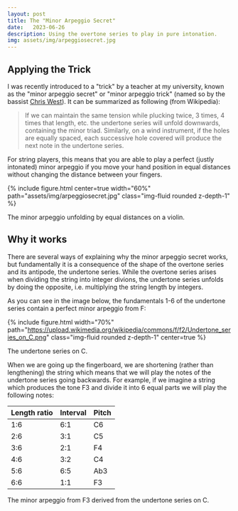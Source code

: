 ```yaml
---
layout: post
title: The "Minor Arpeggio Secret"
date:   2023-06-26
description: Using the overtone series to play in pure intonation.
img: assets/img/arpeggiosecret.jpg
---
```


## Applying the Trick

I was recently introduced to a "trick" by a teacher at my university, known as the "minor arpeggio secret" or "minor arpeggio trick" (named so by the bassist [Chris West](https://www.youtube.com/watch?v=umdwB1m70es)). It can be summarized as following (from Wikipedia):

>If we can maintain the same tension while plucking twice, 3 times, 4 times that length, etc. the undertone series will unfold downwards, containing the minor triad. Similarly, on a wind instrument, if the holes are equally spaced, each successive hole covered will produce the next note in the undertone series.

For string players, this means that you are able to play a perfect (justly intonated) minor
arpeggio if you move your hand position in equal distances without changing the distance between your fingers.

{% include figure.html center=true width="60%" path="assets/img/arpeggiosecret.jpg" class="img-fluid rounded z-depth-1" %}
 <div class="caption">
The minor arpeggio unfolding by equal distances on a violin. 
</div>

## Why it works

There are several ways of explaining why the minor arpeggio secret works, but fundamentally it is a consequence of the shape of the overtone series and its antipode, the undertone series. While the overtone series arises when dividing the string into integer divions, the undertone series unfolds by doing the opposite, i.e. multiplying the string length by integers.

As you can see in the image below, the fundamentals 1-6 of the undertone series contain a perfect minor arpeggio from F:

{% include figure.html width="70%" path="https://upload.wikimedia.org/wikipedia/commons/f/f2/Undertone_series_on_C.png" class="img-fluid rounded z-depth-1" center=true %}
 <div class="caption">
The undertone series on C.
</div>

When we are going up the fingerboard, we are shortening (rather than lengthening) the string which means that we will play the notes of the undertone series going backwards. For example, if we imagine a string which produces the tone F3 and divide it into 6 equal parts we will play the following notes:

| Length ratio | Interval | Pitch |
|--------------|----------|-------|
| 1:6          | 6:1      | C6    |
| 2:6          | 3:1      | C5    |
| 3:6          | 2:1      | F4    |
| 4:6          | 3:2      | C4    |
| 5:6          | 6:5      | Ab3   |
| 6:6          | 1:1      | F3    |

 <div class="caption">
The minor arpeggio from F3 derived from the undertone series on C. 
</div>
